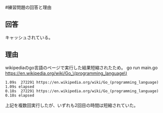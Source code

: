 #練習問題の回答と理由
## 回答
キャッシュされている。
## 理由
wikipediaのgo言語のページで実行した結果短縮されたため。
go run main.go https://en.wikipedia.org/wiki/Go_\(programming_language\)
```
1.09s  272291 https://en.wikipedia.org/wiki/Go_(programming_language)
1.09s elapsed
0.18s  272291 https://en.wikipedia.org/wiki/Go_(programming_language)
0.18s elapsed
```
上記を複数回実行したが、いずれも2回目の時間は短縮されていた。